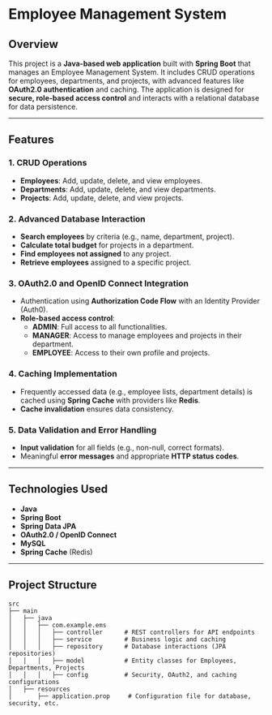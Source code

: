 # Employee Management System

## Overview
This project is a **Java-based web application** built with **Spring Boot** that manages an Employee Management System. It includes CRUD operations for employees, departments, and projects, with advanced features like **OAuth2.0 authentication** and caching. The application is designed for **secure, role-based access control** and interacts with a relational database for data persistence.

---

## Features

### 1. CRUD Operations
- **Employees**: Add, update, delete, and view employees.
- **Departments**: Add, update, delete, and view departments.
- **Projects**: Add, update, delete, and view projects.

### 2. Advanced Database Interaction
- **Search employees** by criteria (e.g., name, department, project).
- **Calculate total budget** for projects in a department.
- **Find employees not assigned** to any project.
- **Retrieve employees** assigned to a specific project.

### 3. OAuth2.0 and OpenID Connect Integration
- Authentication using **Authorization Code Flow** with an Identity Provider (Auth0).
- **Role-based access control**:
    - **ADMIN**: Full access to all functionalities.
    - **MANAGER**: Access to manage employees and projects in their department.
    - **EMPLOYEE**: Access to their own profile and projects.

### 4. Caching Implementation
- Frequently accessed data (e.g., employee lists, department details) is cached using **Spring Cache** with providers like **Redis**.
- **Cache invalidation** ensures data consistency.

### 5. Data Validation and Error Handling
- **Input validation** for all fields (e.g., non-null, correct formats).
- Meaningful **error messages** and appropriate **HTTP status codes**.


---

## Technologies Used
- **Java**
- **Spring Boot**
- **Spring Data JPA**
- **OAuth2.0 / OpenID Connect**
- **MySQL**
- **Spring Cache** (Redis)

---

## Project Structure
```plaintext
src  
├── main  
│   ├── java  
│   │   ├── com.example.ems  
│   │   │   ├── controller      # REST controllers for API endpoints  
│   │   │   ├── service         # Business logic and caching  
│   │   │   ├── repository      # Database interactions (JPA repositories)  
│   │   │   ├── model           # Entity classes for Employees, Departments, Projects  
│   │   │   ├── config          # Security, OAuth2, and caching configurations  
│   ├── resources  
│       ├── application.prop     # Configuration file for database, security, etc.  

